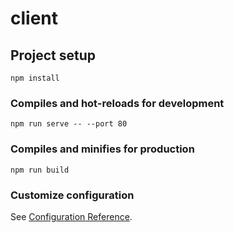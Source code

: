# client

## Project setup

```
npm install
```

### Compiles and hot-reloads for development

```
npm run serve -- --port 80
```

### Compiles and minifies for production

```
npm run build
```

### Customize configuration

See [Configuration Reference](https://cli.vuejs.org/config/).
